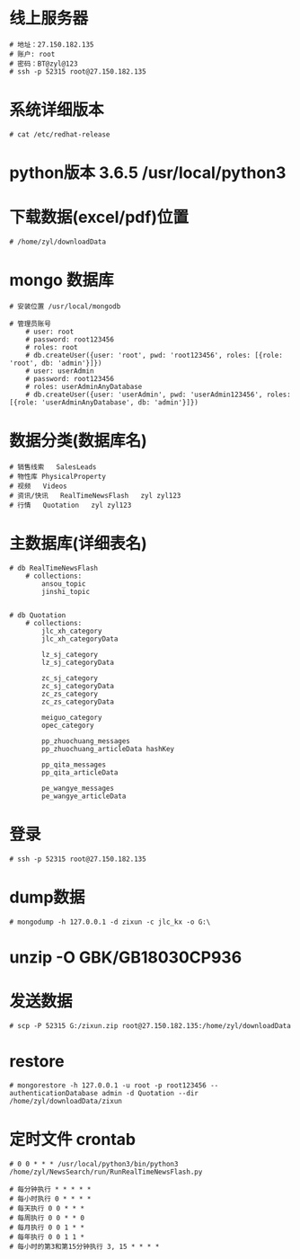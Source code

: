 # 线上服务器
    # 地址：27.150.182.135
    # 账户: root
    # 密码：BT@zyl@123
    # ssh -p 52315 root@27.150.182.135

# 系统详细版本
    # cat /etc/redhat-release

# python版本 3.6.5  /usr/local/python3

# 下载数据(excel/pdf)位置
    # /home/zyl/downloadData

# mongo 数据库
    # 安装位置 /usr/local/mongodb
    
    # 管理员账号
        # user: root
        # password: root123456
        # roles: root
        # db.createUser({user: 'root', pwd: 'root123456', roles: [{role: 'root', db: 'admin'}]})
        # user: userAdmin
        # password: root123456
        # roles: userAdminAnyDatabase
        # db.createUser({user: 'userAdmin', pwd: 'userAdmin123456', roles: [{role: 'userAdminAnyDatabase', db: 'admin'}]})
    
# 数据分类(数据库名)
    # 销售线索   SalesLeads
    # 物性库 PhysicalProperty
    # 视频   Videos
    # 资讯/快讯   RealTimeNewsFlash   zyl zyl123
    # 行情   Quotation   zyl zyl123

# 主数据库(详细表名)
    # db RealTimeNewsFlash
        # collections:
            ansou_topic
            jinshi_topic

            
    # db Quotation 
        # collections:               
            jlc_xh_category
            jlc_xh_categoryData
            
            lz_sj_category
            lz_sj_categoryData
            
            zc_sj_category
            zc_sj_categoryData
            zc_zs_category
            zc_zs_categoryData

            meiguo_category
            opec_category

            pp_zhuochuang_messages
            pp_zhuochuang_articleData hashKey
            
            pp_qita_messages
            pp_qita_articleData
            
            pe_wangye_messages
            pe_wangye_articleData


# 登录
    # ssh -p 52315 root@27.150.182.135

# dump数据
    # mongodump -h 127.0.0.1 -d zixun -c jlc_kx -o G:\
   
# unzip -O GBK/GB18030CP936

# 发送数据
    # scp -P 52315 G:/zixun.zip root@27.150.182.135:/home/zyl/downloadData

# restore
    # mongorestore -h 127.0.0.1 -u root -p root123456 --authenticationDatabase admin -d Quotation --dir /home/zyl/downloadData/zixun

# 定时文件 crontab
    # 0 0 * * * /usr/local/python3/bin/python3 /home/zyl/NewsSearch/run/RunRealTimeNewsFlash.py

    # 每分钟执行 * * * * *
    # 每小时执行 0 * * * *
    # 每天执行 0 0 * * *
    # 每周执行 0 0 * * 0
    # 每月执行 0 0 1 * *
    # 每年执行 0 0 1 1 *
    # 每小时的第3和第15分钟执行 3, 15 * * * *
